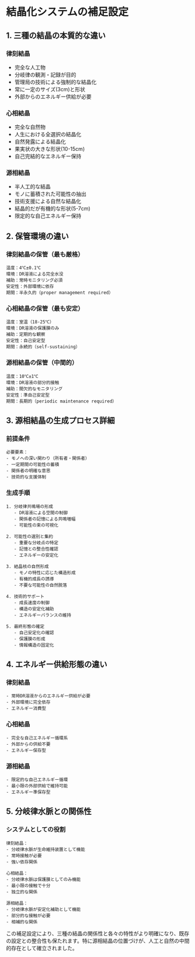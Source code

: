 # 結晶化システムの補足設定

## 1. 三種の結晶の本質的な違い

### 律刻結晶
- 完全な人工物
- 分岐律の観測・記録が目的
- 管理局の技術による強制的な結晶化
- 常に一定のサイズ(3cm)と形状
- 外部からのエネルギー供給が必要

### 心相結晶
- 完全な自然物
- 人生における全選択の結晶化
- 自然発露による結晶化
- 果実状の大きな形状(10-15cm)
- 自己完結的なエネルギー保持

### 源相結晶
- 半人工的な結晶
- モノに蓄積された可能性の抽出
- 技術支援による自然な結晶化
- 結晶的だが有機的な形状(5-7cm)
- 限定的な自己エネルギー保持

## 2. 保管環境の違い

### 律刻結晶の保管（最も厳格）
```
温度：4℃±0.1℃
環境：DR溶液による完全水没
補助：常時モニタリング必須
安定性：外部環境に依存
期間：半永久的（proper management required）
```

### 心相結晶の保管（最も安定）
```
温度：室温（18-25℃）
環境：DR溶液の保護膜のみ
補助：定期的な観察
安定性：自己安定型
期間：永続的（self-sustaining）
```

### 源相結晶の保管（中間的）
```
温度：10℃±1℃
環境：DR溶液の部分的接触
補助：間欠的なモニタリング
安定性：準自己安定型
期間：長期的（periodic maintenance required）
```

## 3. 源相結晶の生成プロセス詳細

### 前提条件
```
必要要素：
- モノへの深い関わり（所有者・関係者）
- 一定期間の可能性の蓄積
- 関係者の明確な意思
- 技術的な支援体制
```

### 生成手順
```
1. 分岐律共鳴場の形成
   - DR溶液による空間の制御
   - 関係者の記憶による共鳴増幅
   - 可能性の束の可視化

2. 可能性の選別と集約
   - 重要な分岐点の特定
   - 記憶との整合性確認
   - エネルギーの安定化

3. 結晶核の自然形成
   - モノの特性に応じた構造形成
   - 有機的成長の誘導
   - 不要な可能性の自然脱落

4. 技術的サポート
   - 成長速度の制御
   - 構造の安定化補助
   - エネルギーバランスの維持

5. 最終形態の確定
   - 自己安定化の確認
   - 保護膜の形成
   - 情報構造の固定化
```

## 4. エネルギー供給形態の違い

### 律刻結晶
```
- 常時DR溶液からのエネルギー供給が必要
- 外部環境に完全依存
- エネルギー消費型
```

### 心相結晶
```
- 完全な自己エネルギー循環系
- 外部からの供給不要
- エネルギー保存型
```

### 源相結晶
```
- 限定的な自己エネルギー循環
- 最小限の外部供給で維持可能
- エネルギー準保存型
```

## 5. 分岐律水脈との関係性

### システムとしての役割
```
律刻結晶：
- 分岐律水脈が生命維持装置として機能
- 常時接触が必要
- 強い依存関係

心相結晶：
- 分岐律水脈は保護膜としてのみ機能
- 最小限の接触で十分
- 独立的な関係

源相結晶：
- 分岐律水脈が安定化補助として機能
- 部分的な接触が必要
- 相補的な関係
```

この補足設定により、三種の結晶の関係性と各々の特性がより明確になり、既存の設定との整合性も保たれます。特に源相結晶の位置づけが、人工と自然の中間的存在として確立されました。